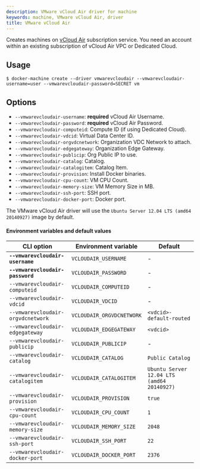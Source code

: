 ```yaml
---
description: VMware vCloud Air driver for machine
keywords: machine, VMware vCloud Air, driver
title: VMware vCloud Air
---
```

Creates machines on [vCloud Air](http://vcloud.vmware.com) subscription service. You need an account within an existing subscription of vCloud Air VPC or Dedicated Cloud.

## Usage

    $ docker-machine create --driver vmwarevcloudair --vmwarevcloudair-username=user --vmwarevcloudair-password=SECRET vm
    

## Options

- `--vmwarevcloudair-username`: **required** vCloud Air Username.
- `--vmwarevcloudair-password`: **required** vCloud Air Password.
- `--vmwarevcloudair-computeid`: Compute ID (if using Dedicated Cloud).
- `--vmwarevcloudair-vdcid`: Virtual Data Center ID.
- `--vmwarevcloudair-orgvdcnetwork`: Organization VDC Network to attach.
- `--vmwarevcloudair-edgegateway`: Organization Edge Gateway.
- `--vmwarevcloudair-publicip`: Org Public IP to use.
- `--vmwarevcloudair-catalog`: Catalog.
- `--vmwarevcloudair-catalogitem`: Catalog Item.
- `--vmwarevcloudair-provision`: Install Docker binaries.
- `--vmwarevcloudair-cpu-count`: VM CPU Count.
- `--vmwarevcloudair-memory-size`: VM Memory Size in MB.
- `--vmwarevcloudair-ssh-port`: SSH port.
- `--vmwarevcloudair-docker-port`: Docker port.

The VMware vCloud Air driver will use the `Ubuntu Server 12.04 LTS (amd64 20140927)` image by default.

#### Environment variables and default values

| CLI option                        | Environment variable      | Default                                    |
| --------------------------------- | ------------------------- | ------------------------------------------ |
| **`--vmwarevcloudair-username`**  | `VCLOUDAIR_USERNAME`      | -                                          |
| **`--vmwarevcloudair-password`**  | `VCLOUDAIR_PASSWORD`      | -                                          |
| `--vmwarevcloudair-computeid`     | `VCLOUDAIR_COMPUTEID`     | -                                          |
| `--vmwarevcloudair-vdcid`         | `VCLOUDAIR_VDCID`         | -                                          |
| `--vmwarevcloudair-orgvdcnetwork` | `VCLOUDAIR_ORGVDCNETWORK` | `<vdcid>-default-routed`             |
| `--vmwarevcloudair-edgegateway`   | `VCLOUDAIR_EDGEGATEWAY`   | `<vdcid>`                            |
| `--vmwarevcloudair-publicip`      | `VCLOUDAIR_PUBLICIP`      | -                                          |
| `--vmwarevcloudair-catalog`       | `VCLOUDAIR_CATALOG`       | `Public Catalog`                           |
| `--vmwarevcloudair-catalogitem`   | `VCLOUDAIR_CATALOGITEM`   | `Ubuntu Server 12.04 LTS (amd64 20140927)` |
| `--vmwarevcloudair-provision`     | `VCLOUDAIR_PROVISION`     | `true`                                     |
| `--vmwarevcloudair-cpu-count`     | `VCLOUDAIR_CPU_COUNT`     | `1`                                        |
| `--vmwarevcloudair-memory-size`   | `VCLOUDAIR_MEMORY_SIZE`   | `2048`                                     |
| `--vmwarevcloudair-ssh-port`      | `VCLOUDAIR_SSH_PORT`      | `22`                                       |
| `--vmwarevcloudair-docker-port`   | `VCLOUDAIR_DOCKER_PORT`   | `2376`                                     |